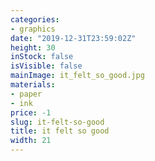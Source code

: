```yaml
---
categories:
- graphics
date: "2019-12-31T23:59:02Z"
height: 30
inStock: false
isVisible: false
mainImage: it_felt_so_good.jpg
materials:
- paper
- ink
price: -1
slug: it-felt-so-good
title: it felt so good
width: 21
---
```


